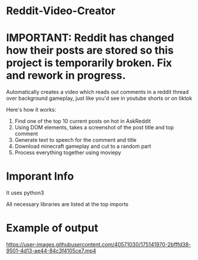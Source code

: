 # Reddit-Video-Creator

# **IMPORTANT:** Reddit has changed how their posts are stored so this project is temporarily broken. Fix and rework in progress.

Automatically creates a video which reads out comments in a reddit thread over background gameplay, just like you'd see in youtube shorts or on tiktok

Here's how it works:

1. Find one of the top 10 current posts on hot in AskReddit
2. Using DOM elements, takes a screenshot of the post title and top comment
3. Generate text to speech for the comment and title
4. Download minecraft gameplay and cut to a random part
5. Process everything together using moviepy

# Imporant Info
It uses python3

All necessary libraries are listed at the top imports

# Example of output


https://user-images.githubusercontent.com/40571030/175141970-2bfffd38-9501-4d13-ae44-84c3f4105ce7.mp4

